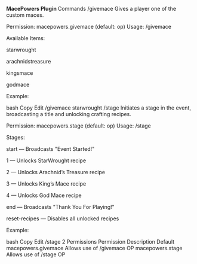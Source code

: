 <b>MacePowers Plugin </b>
Commands
/givemace <item>
Gives a player one of the custom maces.

Permission: macepowers.givemace (default: op)
Usage: /givemace <item>

Available Items:

starwrought

arachnidstreasure

kingsmace

godmace

Example:

bash
Copy
Edit
/givemace starwrought
/stage <stageNumber>
Initiates a stage in the event, broadcasting a title and unlocking crafting recipes.

Permission: macepowers.stage (default: op)
Usage: /stage <stageNumber>

Stages:

start — Broadcasts "Event Started!"

1 — Unlocks StarWrought recipe

2 — Unlocks Arachnid’s Treasure recipe

3 — Unlocks King’s Mace recipe

4 — Unlocks God Mace recipe

end — Broadcasts "Thank You For Playing!"

reset-recipes — Disables all unlocked recipes

Example:

bash
Copy
Edit
/stage 2
Permissions
Permission	Description	Default
macepowers.givemace	Allows use of /givemace	OP
macepowers.stage	Allows use of /stage	OP

